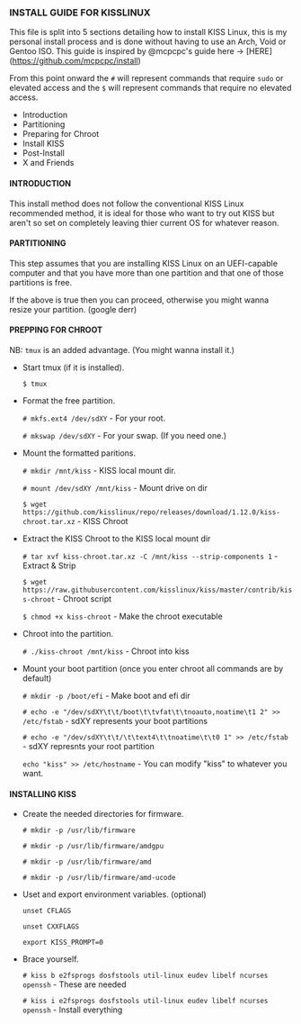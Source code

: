 ### INSTALL GUIDE FOR KISSLINUX

This file is split into 5 sections detailing how to install
KISS Linux, this is my personal install process and is done
without having to use an Arch, Void or Gentoo ISO.
This guide is inspired by @mcpcpc's guide here -> [HERE] (https://github.com/mcpcpc/install)

From this point onward the `#` will represent commands that
require `sudo` or elevated access and the `$` will represent commands that require no elevated access.


* Introduction
* Partitioning
* Preparing for Chroot
* Install KISS
* Post-Install
* X and Friends


#### INTRODUCTION

This install method does not follow the conventional KISS
Linux recommended method, it is ideal for those who want to
try out KISS but aren't so set on completely leaving thier
current OS for whatever reason.

#### PARTITIONING

This step assumes that you are installing KISS Linux on an
UEFI-capable computer and that you have more than one
partition and that one of those partitions is free.

If the above is true then you can proceed, otherwise you
might wanna resize your partition. (google derr)


#### PREPPING FOR CHROOT

NB: `tmux` is an added advantage. (You might wanna install
it.)

- Start tmux (if it is installed).
  
  `$ tmux`

- Format the free partition.

    `# mkfs.ext4 /dev/sdXY`  - For your root.

    `# mkswap /dev/sdXY` - For your swap. (If you need one.)

- Mount the formatted paritions.

    `# mkdir /mnt/kiss` - KISS local mount dir.

    `# mount /dev/sdXY /mnt/kiss` - Mount drive on dir

    `$ wget https://github.com/kisslinux/repo/releases/download/1.12.0/kiss-chroot.tar.xz` - KISS Chroot

- Extract the KISS Chroot to the KISS local mount dir

    `# tar xvf kiss-chroot.tar.xz -C /mnt/kiss --strip-components 1` - Extract & Strip

    `$ wget https://raw.githubusercontent.com/kisslinux/kiss/master/contrib/kiss-chroot` - Chroot script

    `$ chmod +x kiss-chroot` - Make the chroot executable

- Chroot into the partition.

    `# ./kiss-chroot /mnt/kiss` - Chroot into kiss

- Mount your boot partition (once you enter chroot all
    commands are by default)
  
    `# mkdir -p /boot/efi` - Make boot and efi dir

    `# echo -e "/dev/sdXY\t\t/boot\t\tvfat\t\tnoauto,noatime\t1 2" >> /etc/fstab` - sdXY represents your boot partitions

    `# echo -e "/dev/sdXY\t\t/\t\text4\t\tnoatime\t\t0 1" >> /etc/fstab` - sdXY represnts your root partition

    `echo "kiss" >> /etc/hostname` - You can modify "kiss"
    to whatever you want.


#### INSTALLING KISS

- Create the needed directories for firmware.

    `# mkdir -p /usr/lib/firmware`
    
    `# mkdir -p /usr/lib/firmware/amdgpu`
    
    `# mkdir -p /usr/lib/firmware/amd`
    
    `# mkdir -p /usr/lib/firmware/amd-ucode`

- Uset and export environment variables. (optional)

    `unset CFLAGS` 
    
    `unset CXXFLAGS`

    `export KISS_PROMPT=0`

- Brace yourself.

    `# kiss b e2fsprogs dosfstools util-linux eudev libelf ncurses openssh` - These are needed

    `# kiss i e2fsprogs dosfstools util-linux eudev libelf ncurses openssh` - Install everything
